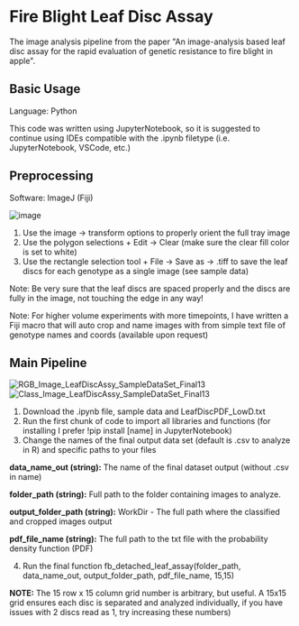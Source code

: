 # Fire Blight Leaf Disc Assay
The image analysis pipeline from the paper "An image-analysis based leaf disc assay for the rapid evaluation of genetic resistance to fire blight in apple".

## Basic Usage
Language: Python

This code was written using JupyterNotebook, so it is suggested to continue using IDEs compatible with the .ipynb filetype (i.e. JupyterNotebook, VSCode, etc.)

## Preprocessing
Software: ImageJ (Fiji) 

![image](https://github.com/RichardTegtmeier/Fire-Blight-Leaf-Disc-Assay/assets/55664780/d0ecad09-d52a-4b38-8117-fc6625ad4f90)

1) Use the image -> transform options to properly orient the full tray image
2) Use the polygon selections + Edit -> Clear (make sure the clear fill color is set to white)
3) Use the rectangle selection tool + File -> Save as -> .tiff to save the leaf discs for each genotype as a single image (see sample data)
   
Note: Be very sure that the leaf discs are spaced properly and the discs are fully in the image, not touching the edge in any way!

Note: For higher volume experiments with more timepoints, I have written a Fiji macro that will auto crop and name images with from simple text file of genotype names and coords (available upon request)



## Main Pipeline
![RGB_Image_LeafDiscAssy_SampleDataSet_Final13](https://github.com/RichardTegtmeier/Fire-Blight-Leaf-Disc-Assay/assets/55664780/ed52c896-5087-45e3-800b-3af5402dcb34) ![Class_Image_LeafDiscAssy_SampleDataSet_Final13](https://github.com/RichardTegtmeier/Fire-Blight-Leaf-Disc-Assay/assets/55664780/b37c160d-81b6-4d6d-8e26-e48717d6c8c9) 

1) Download the .ipynb file, sample data and LeafDiscPDF_LowD.txt
2) Run the first chunk of code to import all libraries and functions (for installing I prefer !pip install [name] in JupyterNotebook)
3) Change the names of the final output data set (default is .csv to analyze in R) and specific paths to your files

**data_name_out (string):** The name of the final dataset output (without .csv in name)

**folder_path (string):** Full path to the folder containing images to analyze.

**output_folder_path (string):** WorkDir - The full path where the classified and cropped images output

**pdf_file_name (string):** The full path to the txt file with the probability density function (PDF)

4) Run the final function fb_detached_leaf_assay(folder_path, data_name_out, output_folder_path, pdf_file_name, 15,15)

**NOTE:** The 15 row x 15 column grid number is arbitrary, but useful. A 15x15 grid ensures each disc is separated and analyzed individually, if you have issues with 2 discs read as 1, try increasing these numbers) 






